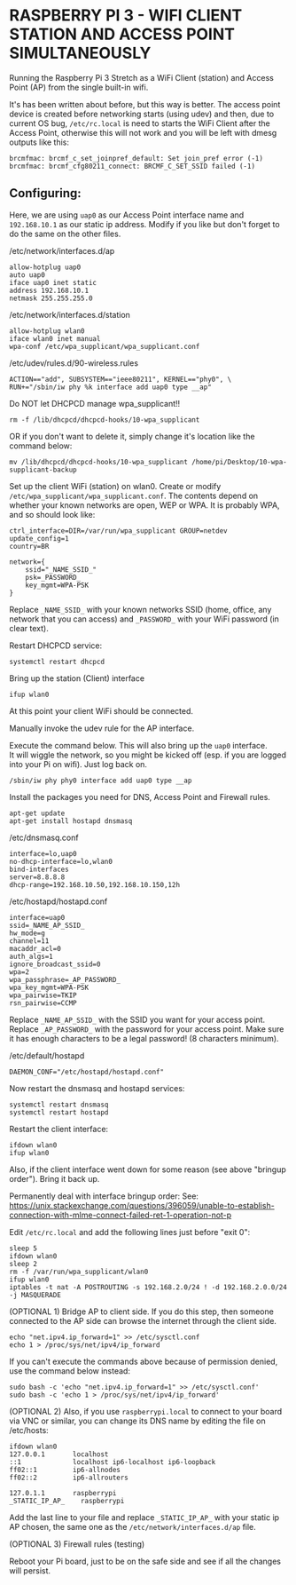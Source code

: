 # RASPBERRY PI 3 - WIFI CLIENT STATION AND ACCESS POINT SIMULTANEOUSLY

Running the Raspberry Pi 3 Stretch as a WiFi Client (station) and Access Point (AP) from the single built-in wifi.

It's has been written about before, but this way is better. The access point device is created before networking
starts (using udev) and then, due to current OS bug, `/etc/rc.local` is need to starts the WiFi Client after the Access Point, otherwise this will not work and you will be left with dmesg outputs like this:

	brcmfmac: brcmf_c_set_joinpref_default: Set join_pref error (-1)
	brcmfmac: brcmf_cfg80211_connect: BRCMF_C_SET_SSID failed (-1)

## Configuring:

Here, we are using `uap0` as our Access Point interface name and `192.168.10.1` as our static ip address. Modify if you like but don't forget to do the same on the other files.

/etc/network/interfaces.d/ap

	allow-hotplug uap0
	auto uap0
	iface uap0 inet static
	address 192.168.10.1
	netmask 255.255.255.0

/etc/network/interfaces.d/station

	allow-hotplug wlan0
	iface wlan0 inet manual
	wpa-conf /etc/wpa_supplicant/wpa_supplicant.conf

/etc/udev/rules.d/90-wireless.rules 

	ACTION=="add", SUBSYSTEM=="ieee80211", KERNEL=="phy0", \
	RUN+="/sbin/iw phy %k interface add uap0 type __ap"

Do NOT let DHCPCD manage wpa_supplicant!!

	rm -f /lib/dhcpcd/dhcpcd-hooks/10-wpa_supplicant

OR if you don't want to delete it, simply change it's location like the command below:

	mv /lib/dhcpcd/dhcpcd-hooks/10-wpa_supplicant /home/pi/Desktop/10-wpa-supplicant-backup

Set up the client WiFi (station) on wlan0.
Create or modify `/etc/wpa_supplicant/wpa_supplicant.conf`.
The contents depend on whether your known networks are open, WEP or WPA.  It is probably WPA, and so should look like:

    ctrl_interface=DIR=/var/run/wpa_supplicant GROUP=netdev
    update_config=1
    country=BR
    
    network={
	    ssid="_NAME_SSID_"
	    psk=_PASSWORD_
	    key_mgmt=WPA-PSK
    }

Replace `_NAME_SSID_` with your known networks SSID (home, office, any network that you can access) and `_PASSWORD_` with your WiFi password (in clear text).

Restart DHCPCD service:

	systemctl restart dhcpcd
	
Bring up the station (Client) interface

	ifup wlan0
	
At this point your client WiFi should be connected.

Manually invoke the udev rule for the AP interface.

Execute the command below. This will also bring up the `uap0` interface.  
It will wiggle the network, so you might be kicked off (esp. if you
are logged into your Pi on wifi). Just log back on.

	/sbin/iw phy phy0 interface add uap0 type __ap
	
Install the packages you need for DNS, Access Point and Firewall rules.

	apt-get update
	apt-get install hostapd dnsmasq

/etc/dnsmasq.conf

	interface=lo,uap0
	no-dhcp-interface=lo,wlan0
	bind-interfaces
	server=8.8.8.8
	dhcp-range=192.168.10.50,192.168.10.150,12h

/etc/hostapd/hostapd.conf

	interface=uap0
	ssid=_NAME_AP_SSID_
	hw_mode=g
	channel=11
	macaddr_acl=0
	auth_algs=1
	ignore_broadcast_ssid=0
	wpa=2
	wpa_passphrase=_AP_PASSWORD_
	wpa_key_mgmt=WPA-PSK
	wpa_pairwise=TKIP
	rsn_pairwise=CCMP

Replace `_NAME_AP_SSID_` with the SSID you want for your access point.  
Replace `_AP_PASSWORD_` with the password for your access point.
Make sure it has enough characters to be a legal password! (8 characters minimum).

/etc/default/hostapd

	DAEMON_CONF="/etc/hostapd/hostapd.conf"

Now restart the dnsmasq and hostapd services:

	systemctl restart dnsmasq
	systemctl restart hostapd

Restart the client interface:

	ifdown wlan0
	ifup wlan0

Also, if the client interface went down for some reason (see above "bringup order").  Bring it back up.

Permanently deal with interface bringup order:
See: https://unix.stackexchange.com/questions/396059/unable-to-establish-connection-with-mlme-connect-failed-ret-1-operation-not-p
	
Edit `/etc/rc.local` and add the following lines just before "exit 0":

	sleep 5
	ifdown wlan0
	sleep 2
	rm -f /var/run/wpa_supplicant/wlan0
	ifup wlan0
	iptables -t nat -A POSTROUTING -s 192.168.2.0/24 ! -d 192.168.2.0.0/24 -j MASQUERADE

(OPTIONAL 1) Bridge AP to client side.
If you do this step, then someone connected to the AP side can browse the internet through the client side.

	echo "net.ipv4.ip_forward=1" >> /etc/sysctl.conf
	echo 1 > /proc/sys/net/ipv4/ip_forward
	
If you can't execute the commands above because of permission denied, use the command below instead:

	sudo bash -c 'echo "net.ipv4.ip_forward=1" >> /etc/sysctl.conf'
	sudo bash -c 'echo 1 > /proc/sys/net/ipv4/ip_forward'

(OPTIONAL 2) Also, if you use `raspberrypi.local` to connect to your board via VNC or similar, you can change its DNS name by editing the file on /etc/hosts:

	ifdown wlan0
	127.0.0.1       localhost
	::1             localhost ip6-localhost ip6-loopback
	ff02::1         ip6-allnodes
	ff02::2         ip6-allrouters
	
	127.0.1.1       raspberrypi
	_STATIC_IP_AP_    raspberrypi

Add the last line to your file and replace `_STATIC_IP_AP_` with your static ip AP chosen, the same one as the `/etc/network/interfaces.d/ap` file.

(OPTIONAL 3) Firewall rules (testing)

Reboot your Pi board, just to be on the safe side and see if all the changes will persist.
